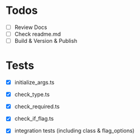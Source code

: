 # Todos
- [ ] Review Docs
- [ ] Check readme.md
- [ ] Build & Version & Publish

# Tests
- [x] initialize_args.ts
- [x] check_type.ts
- [x] check_required.ts
- [x] check_if_flag.ts
- [x] integration tests (including class & flag_options)

